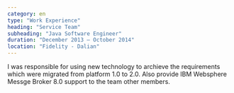 ```yaml
---
category: en
type: "Work Experience"
heading: "Service Team"
subheading: "Java Software Engineer"
duration: "December 2013 – October 2014"
location: "Fidelity - Dalian"
---
```


I was responsible for using new technology to archieve the requirements which were migrated from platform 1.0 to 2.0. Also provide IBM Websphere Messge Broker 8.0 support to the team other members.

